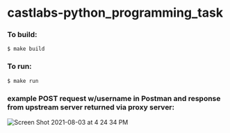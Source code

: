 # castlabs-python_programming_task


### To build: 
`$ make build`

### To run: 
`$ make run`

### example POST request w/username in Postman and response from upstream server returned via proxy server: 

![Screen Shot 2021-08-03 at 4 24 34 PM](https://user-images.githubusercontent.com/61644324/128081250-a3a561c7-52d3-431f-a2b7-69f4b0ba2c3d.jpg)
